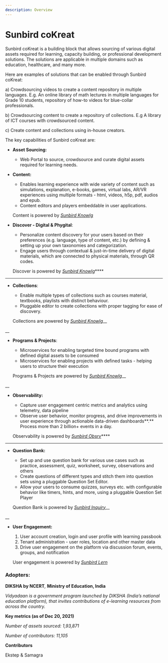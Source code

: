 ```yaml
---
description: Overview
---
```


# Sunbird coKreat

Sunbird coKreat is a building block that allows sourcing of various digital assets required for learning, capacity building, or professional development solutions. The solutions are applicable in multiple domains such as education, healthcare, and many more.

Here are examples of solutions that can be enabled through Sunbird coKreat:

a) Crowdsourcing videos to create a content repository in multiple languages. E.g. An online library of math lectures in multiple languages for Grade 10 students, repository of how-to videos for blue-collar professionals.&#x20;

b) Crowdsourcing content to create a repository of collections. E.g A library of ICT courses with crowdsourced content.&#x20;

c) Create content and collections using in-house creators.

The key capabilities of Sunbird coKreat are:&#x20;

*   **Asset Sourcing:**&#x20;

    * Web Portal to source, crowdsource and curate digital assets required for learning needs.

    &#x20;
*   **Content:**

    * Enables learning experience with wide variety of content such as simulations, explanation, e-books, games, virtual labs, AR/VR experiences using multiple formats - html, videos, h5p, pdf, audios and epub.&#x20;
    * Content editors and players embeddable in user applications.

    Content is powered by [_Sunbird Knowlg_](broken-reference)



*   **Discover - Digital & Phygital**:&#x20;

    * Personalize content discovery for your users based on their preferences (e.g. language, type of content, etc.) by defining & setting up your own taxonomies and categorization.
    * Engage users through contextual & just-in-time delivery of digital materials, which are connected to physical materials, through QR codes.&#x20;

    Discover is powered by [_Sunbird Knowlg_](broken-reference)****

****

*   **Collections**:&#x20;

    * Enable multiple types of collections such as courses material, textbooks, playlists with distinct behaviour.&#x20;
    * Pluggable editor to create collections with proper tagging for ease of discovery.

    Collections are powered by [_Sunbird Knowlg_](broken-reference)__

__

*   **Programs & Projects**:&#x20;

    * Microservices for enabling targeted time bound programs with defined digital assets to be consumed&#x20;
    * Microservices for enabling projects with defined tasks - helping users to structure their execution

    Programs & Projects are powered by [_Sunbird Knowlg_](broken-reference)__

__

*   **Observability:**&#x20;

    * Capture user engagement centric metrics and analytics using telemetry, data pipeline
    * Observe user behavior, monitor progress, and drive improvements in user experience through actionable data-driven dashboards**.** Process more than 2 billion+ events in a day.

    Observability is powered by [_Sunbird Obsrv_](broken-reference)****

****

*   **Question Bank:**

    * Set up and use question bank for various use cases such as practice, assessment, quiz, worksheet, survey, observations and others&#x20;
    * Create questions of different types and stitch them into question sets using a pluggable Question Set Editor.&#x20;
    * Allow your users to consume quizzes, surveys etc. with configurable behavior like timers, hints, and more, using a pluggable Question Set Player

    Question Bank is powered by [_Sunbird Inquiry_](broken-reference)__

__

*   **User Engagement:**

    1. User account creation, login and user profile with learning passbook
    2. Tenant administration - user roles, location and other master data
    3. Drive user engagement on the platform via discussion forum, events, groups, and notification

    User engagement is powered by [_Sunbird Lern_](broken-reference)

&#x20;

### Adopters:&#x20;

**DIKSHA by NCERT**_,_ **Ministry of Education, India**&#x20;

_Vidyadaan is a government program launched by DIKSHA (India’s national education platform), that invites contributions of e-learning resources from across the country._&#x20;

**Key metrics (as of Dec 20, 2021)**&#x20;

_Number of assets sourced: 1,93,871_&#x20;

_Number of contributors: 11,105_

**Contributors**

Ekstep & Samagra
